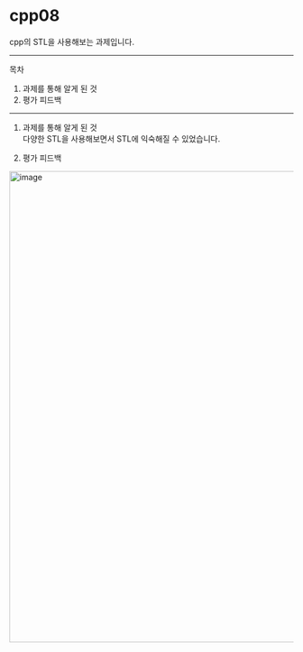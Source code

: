 # cpp08
cpp의 STL을 사용해보는 과제입니다.

---
목차
1. 과제를 통해 알게 된 것  
2. 평가 피드백  
---

1. 과제를 통해 알게 된 것  
다양한 STL을 사용해보면서 STL에 익숙해질 수 있었습니다.  

2. 평가 피드백  

<img width="836" alt="image" src="https://github.com/user-attachments/assets/4bcd34f3-4956-4f7e-98a2-52c0daeca3d5" />
